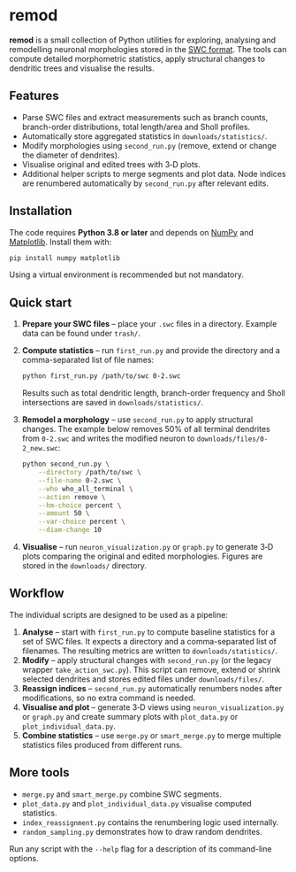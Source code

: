 # remod

**remod** is a small collection of Python utilities for exploring, analysing and
remodelling neuronal morphologies stored in the
[SWC format](http://www.neuronland.org/NLMorphologyConverter/MorphologyFormats/SWC/).
The tools can compute detailed morphometric statistics, apply structural changes
to dendritic trees and visualise the results.

## Features

- Parse SWC files and extract measurements such as branch counts, branch-order
  distributions, total length/area and Sholl profiles.
- Automatically store aggregated statistics in `downloads/statistics/`.
- Modify morphologies using `second_run.py` (remove, extend or change the
  diameter of dendrites).
- Visualise original and edited trees with 3‑D plots.
- Additional helper scripts to merge segments and plot data. Node indices are
  renumbered automatically by `second_run.py` after relevant edits.

## Installation

The code requires **Python 3.8 or later** and depends on
[NumPy](https://numpy.org/) and [Matplotlib](https://matplotlib.org/).
Install them with:

```bash
pip install numpy matplotlib
```

Using a virtual environment is recommended but not mandatory.

## Quick start

1. **Prepare your SWC files** – place your `.swc` files in a directory. Example
   data can be found under `trash/`.

2. **Compute statistics** – run `first_run.py` and provide the directory and a
   comma-separated list of file names:

   ```bash
   python first_run.py /path/to/swc 0-2.swc
   ```

   Results such as total dendritic length, branch-order frequency and Sholl
   intersections are saved in `downloads/statistics/`.

3. **Remodel a morphology** – use `second_run.py` to apply structural changes.
   The example below removes 50% of all terminal dendrites from `0-2.swc` and
   writes the modified neuron to `downloads/files/0-2_new.swc`:

   ```bash
   python second_run.py \
       --directory /path/to/swc \
       --file-name 0-2.swc \
       --who who_all_terminal \
       --action remove \
       --hm-choice percent \
       --amount 50 \
       --var-choice percent \
       --diam-change 10
   ```

4. **Visualise** – run `neuron_visualization.py` or `graph.py` to generate 3‑D
   plots comparing the original and edited morphologies. Figures are stored in
   the `downloads/` directory.

## Workflow

The individual scripts are designed to be used as a pipeline:

1. **Analyse** – start with `first_run.py` to compute baseline statistics for a
   set of SWC files. It expects a directory and a comma-separated list of
   filenames. The resulting metrics are written to
   `downloads/statistics/`.
2. **Modify** – apply structural changes with `second_run.py` (or the legacy
   wrapper `take_action_swc.py`). This script can remove, extend or shrink
   selected dendrites and stores edited files under `downloads/files/`.
3. **Reassign indices** – `second_run.py` automatically renumbers nodes after
   modifications, so no extra command is needed.
4. **Visualise and plot** – generate 3‑D views using `neuron_visualization.py`
   or `graph.py` and create summary plots with `plot_data.py` or
   `plot_individual_data.py`.
5. **Combine statistics** – use `merge.py` or `smart_merge.py` to merge multiple
   statistics files produced from different runs.

## More tools

- `merge.py` and `smart_merge.py` combine SWC segments.
- `plot_data.py` and `plot_individual_data.py` visualise computed statistics.
- `index_reassignment.py` contains the renumbering logic used internally.
- `random_sampling.py` demonstrates how to draw random dendrites.

Run any script with the `--help` flag for a description of its command-line
options.
